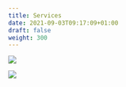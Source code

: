 ```yaml
---
title: Services
date: 2021-09-03T09:17:09+01:00
draft: false
weight: 300
---
```

![](/img/contact-7-.png)

![](/img/contact-8-.png)